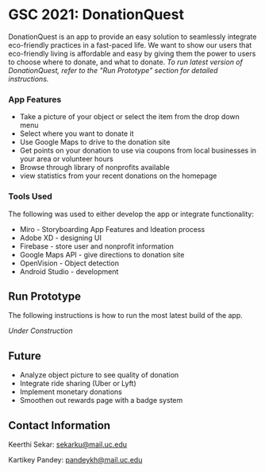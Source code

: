 # GSC 2021: DonationQuest

DonationQuest is an app to provide an easy solution to seamlessly integrate eco-friendly practices in a fast-paced life. We want to show our users that eco-friendly living is affordable and easy by giving them the power to users to choose where to donate, and what to donate. *To run latest version of DonationQuest, refer to the "Run Prototype" section for detailed instructions.*

### App Features
* Take a picture of your object or select the item from the drop down menu
* Select where you want to donate it
* Use Google Maps to drive to the donation site
* Get points on your donation to use via coupons from local businesses in your area or volunteer hours
* Browse through library of nonprofits available
* view statistics from your recent donations on the homepage

### Tools Used
The following was used to either develop the app or integrate functionality:
*  Miro - Storyboarding App Features and Ideation process
*  Adobe XD - designing UI
*  Firebase - store user and nonprofit information
*  Google Maps API - give directions to donation site
*  OpenVision - Object detection
*  Android Studio - development

## Run Prototype
The following instructions is how to run the most latest build of the app.

*Under Construction*

## Future
* Analyze object picture to see quality of donation
* Integrate ride sharing (Uber or Lyft)
* Implement monetary donations
* Smoothen out rewards page with a badge system

## Contact Information
Keerthi Sekar: sekarku@mail.uc.edu

Kartikey Pandey: pandeykh@mail.uc.edu

